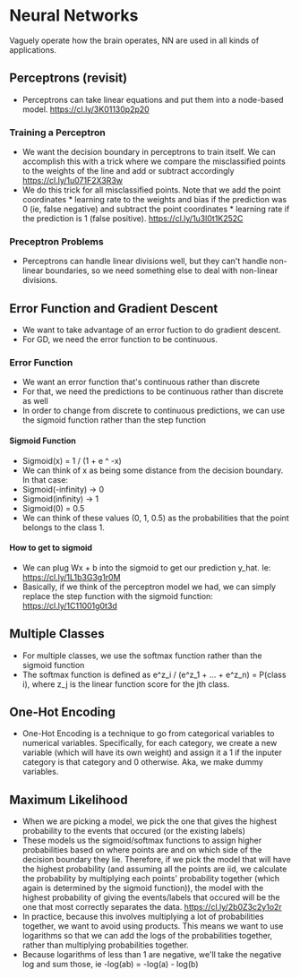 # Neural Networks
Vaguely operate how the brain operates, NN are used in all kinds of applications.
 
## Perceptrons (revisit)
- Perceptrons can take linear equations and put them into a node-based model. https://cl.ly/3K01130p2p20

### Training a Perceptron
- We want the decision boundary in perceptrons to train itself. We can accomplish this with a trick where we compare the misclassified points to the weights of the line and add or subtract accordingly https://cl.ly/1u071F2X3R3w
- We do this trick for all misclassified points. Note that we add the point coordinates * learning rate to the weights and bias if the prediction was 0 (ie, false negative) and subtract the point coordinates * learning rate if the prediction is 1 (false positive). https://cl.ly/1u3l0t1K252C

### Preceptron Problems
- Perceptrons can handle linear divisions well, but they can't handle non-linear boundaries, so we need something else to deal with non-linear divisions.

## Error Function and Gradient Descent
- We want to take advantage of an error fuction to do gradient descent.
- For GD, we need the error function to be continuous.

### Error Function
- We want an error function that's continuous rather than discrete
- For that, we need the predictions to be continuous rather than discrete as well
- In order to change from discrete to continuous predictions, we can use the sigmoid function rather than the step function

#### Sigmoid Function
- Sigmoid(x) = 1 / (1 + e ^ -x)
- We can think of x as being some distance from the decision boundary. In that case:
- Sigmoid(-infinity) -> 0
- Sigmoid(infinity) -> 1
- Sigmoid(0) = 0.5
- We can think of these values (0, 1, 0.5) as the probabilities that the point belongs to the class 1.

#### How to get to sigmoid
- We can plug Wx + b into the sigmoid to get our prediction y_hat. Ie: https://cl.ly/1L1b3G3g1r0M
- Basically, if we think of the perceptron model we had, we can simply replace the step function with the sigmoid function: https://cl.ly/1C11001g0t3d

## Multiple Classes
- For multiple classes, we use the softmax function rather than the sigmoid function
- The softmax function is defined as e^z_i / (e^z_1 + ... + e^z_n) = P(class i), where z_j is the linear function score for the jth class.

## One-Hot Encoding
- One-Hot Encoding is a technique to go from categorical variables to numerical variables. Specifically, for each category, we create a new variable (which will have its own weight) and assign it a 1 if the inputer category is that category and 0 otherwise. Aka, we make dummy variables.

## Maximum Likelihood
- When we are picking a model, we pick the one that gives the highest probability to the events that occured (or the existing labels)
- These models us the sigmoid/softmax functions to assign higher probabilities based on where points are and on which side of the decision boundary they lie. Therefore, if we pick the model that will have the highest probability (and assuming all the points are iid, we calculate the probability by multiplying each points' probability together (which again is determined by the sigmoid function)), the model with the highest probability of giving the events/labels that occured will be the one that most correctly separates the data. https://cl.ly/2b0Z3c2y1o2r
- In practice, because this involves multiplying a lot of probabilities together, we want to avoid using products. This means we want to use logarithms so that we can add the logs of the probabilities together, rather than multiplying probabilities together. 
- Because logarithms of less than 1 are negative, we'll take the negative log and sum those, ie -log(ab) = -log(a) - log(b)
